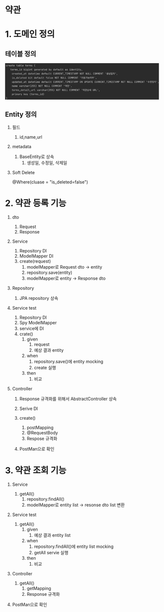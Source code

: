 # 약관



# 1. 도메인 정의

## 테이블 정의

![image-20230220183200859](md-images/image-20230220183200859.png)



## Entity 정의

1. 필드

   1. id,name,url

2. metadata

   1. BaseEntity로 상속
      1. 생성일, 수정일, 삭제일

3. Soft Delete

   @Where(cluase = "is_deleted=false")



# 2. 약관 등록 기능

1. dto
   1. Request
   2. Response
2. Service
   1. Repository DI
   2. ModelMapper DI
   3. create(request)
      1. modelMapper로 Request dto -> entity
      2. repository.save(entity)
      3. modelMapper로 entity -> Response dto
3. Repository
   1. JPA repository 상속

4. Service test

   1. Repository DI
   2. Spy ModelMapper
   3. service에 DI
   4. crate()
      1. given 
         1. request
         2. 예상 결과 entity
      2. when
         1. repository.save()에 entity mocking
         2. create 실행
      3. then
         1. 비교

5. Controller

   1. Response 규격화를 위해서 AbstractController 상속
   2. Serive DI
   3. create()
      1. postMapping
      2. @RequestBody
      3. Respose 규격화

   4. PostMan으로 확인



# 3. 약관 조회 기능

1. Service
   1. getAll()
      1. repository.findAll()
      2. modelMapper로 entity list -> resonse dto list 변환

2. Service test
   1. getAll()
      1. given
         1. 예상 결과 entity list
      2. when
         1. repository.findAll()에 entity list mocking
         2. getAll servie 실행
      3. then
         1. 비교

3. Controller
   1. getAll()
      1. getMapping
      2. Response 규격화
4. PostMan으로 확인



